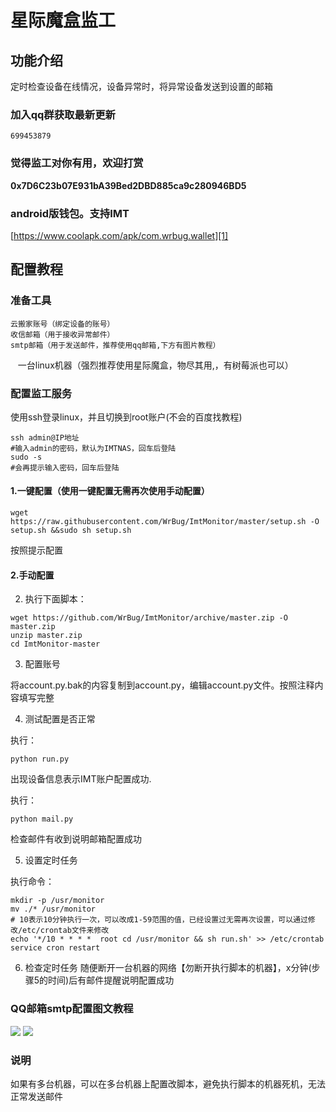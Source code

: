 # 星际魔盒监工

## 功能介绍

定时检查设备在线情况，设备异常时，将异常设备发送到设置的邮箱


### 加入qq群获取最新更新

    699453879
    
### 觉得监工对你有用，欢迎打赏


**0x7D6C23b07E931bA39Bed2DBD885ca9c280946BD5**

### android版钱包。支持IMT

[https://www.coolapk.com/apk/com.wrbug.wallet][1]


## 配置教程

### 准备工具

    云搬家账号（绑定设备的账号）
    收信邮箱（用于接收异常邮件）
    smtp邮箱（用于发送邮件，推荐使用qq邮箱,下方有图片教程）
    一台linux机器（强烈推荐使用星际魔盒，物尽其用,，有树莓派也可以）
### 配置监工服务

使用ssh登录linux，并且切换到root账户(不会的百度找教程)
```
ssh admin@IP地址
#输入admin的密码，默认为IMTNAS，回车后登陆
sudo -s
#会再提示输入密码，回车后登陆
```

#### 1.一键配置（使用一键配置无需再次使用手动配置）

`wget https://raw.githubusercontent.com/WrBug/ImtMonitor/master/setup.sh -O setup.sh &&sudo sh setup.sh`

按照提示配置

#### 2.手动配置

2. 执行下面脚本：

```
wget https://github.com/WrBug/ImtMonitor/archive/master.zip -O master.zip
unzip master.zip
cd ImtMonitor-master
```

3. 配置账号


将account.py.bak的内容复制到account.py，编辑account.py文件。按照注释内容填写完整


4. 测试配置是否正常

执行：

`python run.py`

出现设备信息表示IMT账户配置成功.

执行：

`python mail.py `

检查邮件有收到说明邮箱配置成功

5. 设置定时任务

执行命令：

```
mkdir -p /usr/monitor
mv ./* /usr/monitor
# 10表示10分钟执行一次，可以改成1-59范围的值，已经设置过无需再次设置，可以通过修改/etc/crontab文件来修改
echo '*/10 * * * *  root cd /usr/monitor && sh run.sh' >> /etc/crontab
service cron restart
```
6. 检查定时任务
随便断开一台机器的网络【勿断开执行脚本的机器】，x分钟(步骤5的时间)后有邮件提醒说明配置成功


### QQ邮箱smtp配置图文教程

![][2]
![][3]

### 说明

如果有多台机器，可以在多台机器上配置改脚本，避免执行脚本的机器死机，无法正常发送邮件




[1]: https://www.coolapk.com/apk/com.wrbug.wallet
[2]: /smtp1.png
[3]: /smtp2.png
